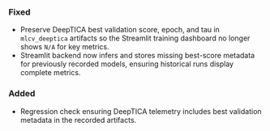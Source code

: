 ### Fixed
- Preserve DeepTICA best validation score, epoch, and tau in `mlcv_deeptica` artifacts so the Streamlit training dashboard no longer shows `N/A` for key metrics.
- Streamlit backend now infers and stores missing best-score metadata for previously recorded models, ensuring historical runs display complete metrics.

### Added
- Regression check ensuring DeepTICA telemetry includes best validation metadata in the recorded artifacts.
